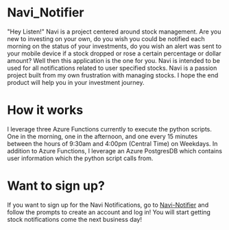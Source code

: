 # Navi_Notifier
"Hey Listen!" Navi is a project centered around stock management. Are you new to investing on your own, do you wish you could be notified each morning on the status of your investments, do you wish an alert was sent to your mobile device if a stock dropped or rose a certain percentage or dollar amount? Well then this application is the one for you. Navi is intended to be used for all notifications related to user specified stocks. Navi is a passion project built from my own frustration with managing stocks. I hope the end product will help you in your investment journey. 

# How it works
I leverage three Azure Functions currently to execute the python scripts. One in the morning, one in the afternoon, and one every 15 minutes between the hours of 9:30am and 4:00pm (Central Time) on Weekdays. In addition to Azure Functions, I leverage an Azure PostgresDB which contains user information which the python script calls from.

# Want to sign up?
If you want to sign up for the Navi Notifications, go to [Navi-Notifier](https://navi-notifier.herokuapp.com/) and follow the prompts to create an account and log in! You will start getting stock notifications come the next business day!
